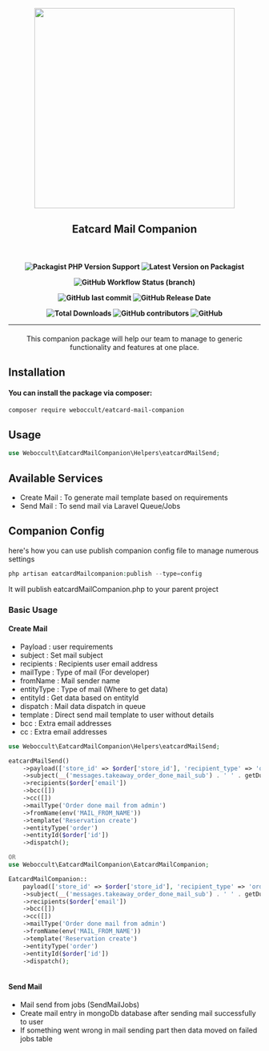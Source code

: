 <p align="center"><a href="https://github.com/weboccult/eatcard-companion" target="_blank"><img src="./Docs/images/EatCard-Weboccult.png" width="400"></a></p>

<h2 align="center">
   Eatcard Mail Companion
</h2>

<br>

<h4 align="center">

![Packagist PHP Version Support](https://img.shields.io/packagist/php-v/weboccult/eatcard-companion?style=for-the-badge)
![Latest Version on Packagist](https://img.shields.io/packagist/v/weboccult/eatcard-companion?style=for-the-badge)

![GitHub Workflow Status (branch)](https://img.shields.io/github/workflow/status/weboccult/eatcard-companion/run-tests/master?style=for-the-badge)

![GitHub last commit](https://img.shields.io/github/last-commit/weboccult/eatcard-companion?style=for-the-badge)
![GitHub Release Date](https://img.shields.io/github/release-date/weboccult/eatcard-companion?label=Latest%20Release&style=for-the-badge)

![Total Downloads](https://img.shields.io/packagist/dt/weboccult/eatcard-companion.svg?style=for-the-badge)
![GitHub contributors](https://img.shields.io/github/contributors/weboccult/eatcard-companion?style=for-the-badge)
![GitHub](https://img.shields.io/github/license/weboccult/eatcard-companion?style=for-the-badge)

[comment]: <> ([![GitHub Code Style Action Status]&#40;https://img.shields.io/github/workflow/status/weboccult/eatcard-companion/Check%20&%20fix%20styling?label=code%20style&#41;]&#40;https://github.com/weboccult/eatcard-companion/actions?query=workflow%3A"Check+%26+fix+styling"+branch%3Amain&#41;)

---

</h4>

<p align="center">This companion package will help our team to manage to generic functionality and features at one place.</p>

## Installation

#### You can install the package via composer:

```bash
composer require weboccult/eatcard-mail-companion
```

## Usage

```php
use Weboccult\EatcardMailCompanion\Helpers\eatcardMailSend;
```

## Available Services

- Create Mail : To generate mail template based on requirements
- Send Mail : To send mail via Laravel Queue/Jobs

## Companion Config

here's how you can use publish companion config file to manage numerous settings

```php
php artisan eatcardMailcompanion:publish --type=config
```
It will publish eatcardMailCompanion.php to your parent project

### Basic Usage

#### Create Mail

- Payload : user requirements
- subject : Set mail subject
- recipients : Recipients user email address
- mailType : Type of mail (For developer)
- fromName : Mail sender name
- entityType : Type of mail (Where to get data)
- entityId : Get data based on entityId
- dispatch : Mail data dispatch in queue
- template : Direct send mail template to user without details
- bcc : Extra email addresses
- cc : Extra email addresses

```php
use Weboccult\EatcardMailCompanion\Helpers\eatcardMailSend;

eatcardMailSend()
    ->payload(['store_id' => $order['store_id'], 'recipient_type' => 'order.done'])
    ->subject(__('messages.takeaway_order_done_mail_sub') . ' ' . getDutchDate($order['order_date']))
    ->recipients($order['email'])
    ->bcc([])
    ->cc([])
    ->mailType('Order done mail from admin')
    ->fromName(env('MAIL_FROM_NAME'))
    ->template('Reservation create')
    ->entityType('order')
    ->entityId($order['id'])
    ->dispatch();

OR
use Weboccult\EatcardMailCompanion\EatcardMailCompanion;

EatcardMailCompanion::
    payload(['store_id' => $order['store_id'], 'recipient_type' => 'order.done'])
    ->subject(__('messages.takeaway_order_done_mail_sub') . ' ' . getDutchDate($order['order_date']))
    ->recipients($order['email'])
    ->bcc([])
    ->cc([])
    ->mailType('Order done mail from admin')
    ->fromName(env('MAIL_FROM_NAME'))
    ->template('Reservation create')
    ->entityType('order')
    ->entityId($order['id'])
    ->dispatch();
    
```

#### Send Mail

- Mail send from jobs (SendMailJobs)
- Create mail entry in mongoDb database after sending mail successfully to user
- If something went wrong in mail sending part then data moved on failed jobs table



